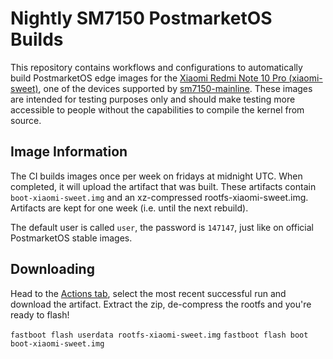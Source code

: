 # Nightly SM7150 PostmarketOS Builds

This repository contains workflows and configurations to automatically build PostmarketOS edge images for the [Xiaomi Redmi Note 10 Pro (xiaomi-sweet)](https://wiki.postmarketos.org/wiki/Xiaomi_Redmi_Note_10_Pro_(xiaomi-sweet)), one of the devices supported by [sm7150-mainline](https://github.com/sm7150-mainline). These images are intended for testing purposes only and should make testing more accessible to people without the capabilities to compile the kernel from source.

## Image Information

The CI builds images once per week on fridays at midnight UTC. When completed, it will upload the artifact that was built. These artifacts contain `boot-xiaomi-sweet.img` and an xz-compressed rootfs-xiaomi-sweet.img. Artifacts are kept for one week (i.e. until the next rebuild).

The default user is called `user`, the password is `147147`, just like on official PostmarketOS stable images.

## Downloading

Head to the [Actions tab](https://github.com/Kanishka-Developer/nightly-builds/actions), select the most recent successful run and download the artifact. Extract the zip, de-compress the rootfs and you're ready to flash!

`fastboot flash userdata rootfs-xiaomi-sweet.img`
`fastboot flash boot boot-xiaomi-sweet.img`
